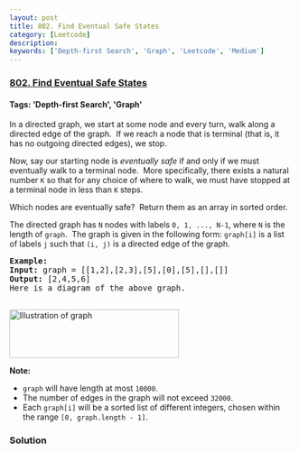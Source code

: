 ```yaml
---
layout: post
title: 802. Find Eventual Safe States
category: [Leetcode]
description: 
keywords: ['Depth-first Search', 'Graph', 'Leetcode', 'Medium']
---
```

### [802. Find Eventual Safe States](https://leetcode.com/problems/find-eventual-safe-states)

#### Tags: 'Depth-first Search', 'Graph'

<div class="content__u3I1 question-content__JfgR"><div><p>In a directed graph, we start at some node and every turn, walk along a directed edge of the graph.  If we reach a node that is terminal (that is, it has no outgoing directed edges), we stop.</p>
<p>Now, say our starting node is <em>eventually safe </em>if and only if we must eventually walk to a terminal node.  More specifically, there exists a natural number <code>K</code> so that for any choice of where to walk, we must have stopped at a terminal node in less than <code>K</code> steps.</p>
<p>Which nodes are eventually safe?  Return them as an array in sorted order.</p>
<p>The directed graph has <code>N</code> nodes with labels <code>0, 1, ..., N-1</code>, where <code>N</code> is the length of <code>graph</code>.  The graph is given in the following form: <code>graph[i]</code> is a list of labels <code>j</code> such that <code>(i, j)</code> is a directed edge of the graph.</p>
<pre><strong>Example:</strong>
<strong>Input:</strong> graph = [[1,2],[2,3],[5],[0],[5],[],[]]
<strong>Output:</strong> [2,4,5,6]
Here is a diagram of the above graph.

</pre>
<p><img alt="Illustration of graph" src="https://s3-lc-upload.s3.amazonaws.com/uploads/2018/03/17/picture1.png" style="height:86px; width:300px"/></p>
<p><strong>Note:</strong></p>
<ul>
<li><code>graph</code> will have length at most <code>10000</code>.</li>
<li>The number of edges in the graph will not exceed <code>32000</code>.</li>
<li>Each <code>graph[i]</code> will be a sorted list of different integers, chosen within the range <code>[0, graph.length - 1]</code>.</li>
</ul>
</div></div>

### Solution

